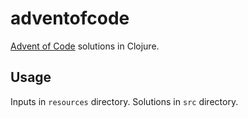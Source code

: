 # adventofcode

[Advent of Code](http://adventofcode.com/2016) solutions in Clojure.

## Usage

Inputs in `resources` directory.
Solutions in `src` directory.
